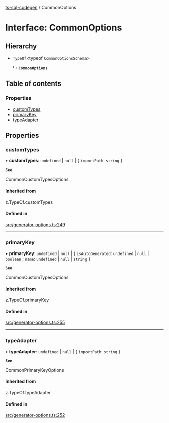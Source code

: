 [ts-sql-codegen](../README.md) / CommonOptions

# Interface: CommonOptions

## Hierarchy

- `TypeOf`<typeof `CommonOptionsSchema`\>

  ↳ **`CommonOptions`**

## Table of contents

### Properties

- [customTypes](CommonOptions.md#customtypes)
- [primaryKey](CommonOptions.md#primarykey)
- [typeAdapter](CommonOptions.md#typeadapter)

## Properties

### customTypes

• **customTypes**: `undefined` \| ``null`` \| { `importPath`: `string`  }

**`See`**

CommonCustomTypesOptions

#### Inherited from

z.TypeOf.customTypes

#### Defined in

[src/generator-options.ts:249](https://github.com/lorefnon/ts-sql-codegen/blob/f782de2/src/generator-options.ts#L249)

___

### primaryKey

• **primaryKey**: `undefined` \| ``null`` \| { `isAutoGenerated`: `undefined` \| ``null`` \| `boolean` ; `name`: `undefined` \| ``null`` \| `string`  }

**`See`**

CommonCustomTypesOptions

#### Inherited from

z.TypeOf.primaryKey

#### Defined in

[src/generator-options.ts:255](https://github.com/lorefnon/ts-sql-codegen/blob/f782de2/src/generator-options.ts#L255)

___

### typeAdapter

• **typeAdapter**: `undefined` \| ``null`` \| { `importPath`: `string`  }

**`See`**

CommonPrimaryKeyOptions

#### Inherited from

z.TypeOf.typeAdapter

#### Defined in

[src/generator-options.ts:252](https://github.com/lorefnon/ts-sql-codegen/blob/f782de2/src/generator-options.ts#L252)
